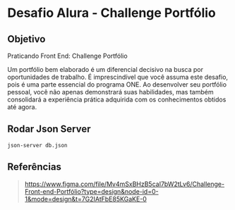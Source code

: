 
# Desafio Alura - Challenge Portfólio

## Objetivo

Praticando Front End: Challenge Portfólio

Um portfólio bem elaborado é um diferencial decisivo na busca por oportunidades de trabalho. É imprescindível que você assuma este desafio, pois é uma parte essencial do programa ONE. Ao desenvolver seu portfólio pessoal, você não apenas demonstrará suas habilidades, mas também consolidará a experiência prática adquirida com os conhecimentos obtidos até agora.

## Rodar Json Server

```
json-server db.json
```

## Referências

> <https://www.figma.com/file/Mv4mSxBHzB5caI7bW2tLv6/Challenge-Front-end-Portfólio?type=design&node-id=0-1&mode=design&t=7G2IAtFbE85KGaKE-0>
